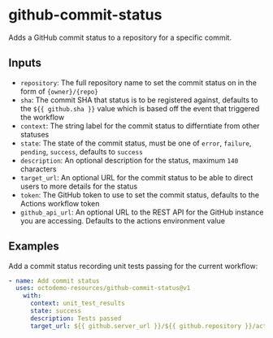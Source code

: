 # github-commit-status

Adds a GitHub commit status to a repository for a specific commit.


## Inputs

  * `repository`: The full repository name to set the commit status on in the form of `{owner}/{repo}`
  * `sha`: The commit SHA that status is to be registered against, defaults to the `${{ github.sha }}` value which is based off the event that triggered the workflow
  * `context`: The string label for the commit status to differntiate from other statuses
  * `state`: The state of the commit status, must be one of `error`, `failure`, `pending`, `success`, defaults to `success`
  * `description`: An optional description for the status, maximum `140` characters
  * `target_url`: An optional URL for the commit status to be able to direct users to more details for the status
  * `token`: The GitHub token to use to set the commit status, defaults to the Actions workflow token
  * `github_api_url`: An optional URL to the REST API for the GitHub instance you are accessing. Defaults to the actions environment value


## Examples

Add a commit status recording unit tests passing for the current workflow:

```yaml
- name: Add commit status
  uses: octodemo-resources/github-commit-status@v1
    with:
      context: unit_test_results
      state: success
      description: Tests passed
      target_url: ${{ github.server_url }}/${{ github.repository }}/actions/runs/${{ github.run_id }}
```
